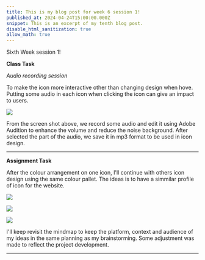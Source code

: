 ```yaml
---
title: This is my blog post for week 6 session 1!
published_at: 2024-04-24T15:00:00.000Z
snippet: This is an excerpt of my tenth blog post.
disable_html_sanitization: true
allow_math: true
---
```


Sixth Week session 1!

**Class Task**

*Audio recording session*

To make the icon more interactive other than changing design when hove. Putting some audio in each icon when clicking the icon can give an impact to users.

![](/images/at2images/w6s1_audio_recording.png)

From the screen shot above, we record some audio and edit it using Adobe Audition to enhance the volume and reduce the noise background. After selected the part of the audio, we save it in mp3 format to be used in icon design.


---

**Assignment Task**

After the colour arrangement on one icon, I'll continue with others icon design using the same colour pallet. The ideas is to have a simmilar profile of icon for the website. 

![](/images/at2images/w5s2_colour_arrangement1.png)

![](/images/at2images/w5s2_colour_arrangement2.png)

![](/images/at2images/w5s2_colour_arrangement3.png)


I'll keep revisit the mindmap to keep the platform, context and audience of my ideas in the same planning as my brainstorming. Some adjustment was made to reflect the project development.


---
